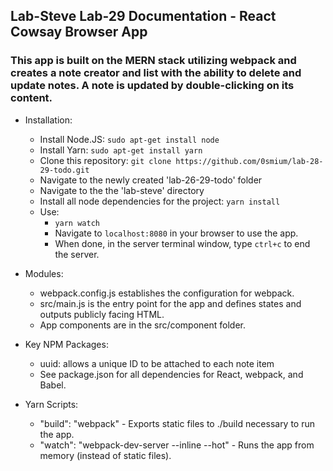 ## Lab-Steve Lab-29 Documentation - React Cowsay Browser App

### This app is built on the MERN stack utilizing webpack and creates a note creator and list with the ability to delete and update notes.  A note is updated by double-clicking on its content.

  * Installation:
    * Install Node.JS: `sudo apt-get install node`
    * Install Yarn: `sudo apt-get install yarn`
    * Clone this repository: `git clone https://github.com/0smium/lab-28-29-todo.git`
    * Navigate to the newly created 'lab-26-29-todo' folder
    * Navigate to the the 'lab-steve' directory
    * Install all node dependencies for the project: `yarn install`
    * Use:
      * `yarn watch`
      * Navigate to `localhost:8080` in your browser to use the app.
      * When done, in the server terminal window, type `ctrl+c` to end the server.

  * Modules:
    * webpack.config.js establishes the configuration for webpack.
    * src/main.js is the entry point for the app and defines states and outputs publicly facing HTML.
    * App components are in the src/component folder.

  * Key NPM Packages:
    * uuid: allows a unique ID to be attached to each note item
    * See package.json for all dependencies for React, webpack, and Babel.

  * Yarn Scripts:
    * "build": "webpack" - Exports static files to ./build necessary to run the app.
    * "watch": "webpack-dev-server --inline --hot" - Runs the app from memory (instead of static files).
